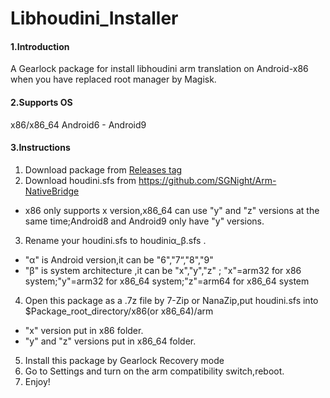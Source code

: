 # Libhoudini_Installer

#### 1.Introduction
A Gearlock package for install libhoudini arm translation on Android-x86 when you have replaced root manager by Magisk.

#### 2.Supports OS
x86/x86_64 Android6 - Android9

#### 3.Instructions

1.  Download package from [Releases tag](https://github.com/natsumerinchan/Libhoudini_Installer/releases)
2.  Download houdini.sfs from https://github.com/SGNight/Arm-NativeBridge

- x86 only supports x version,x86_64 can use "y" and "z" versions at the same time;Android8 and Android9 only have "y" versions.

3.  Rename your houdini.sfs to houdiniα_β.sfs .

- "α" is Android version,it can be "6","7“,"8","9"
- "β" is system architecture ,it can be "x","y","z" ; "x"=arm32 for x86 system;"y"=arm32 for x86_64 system;"z"=arm64 for x86_64 system

4.  Open this package as a .7z file by 7-Zip or NanaZip,put houdini.sfs into $Package_root_directory/x86(or x86_64)/arm

- "x" version put in x86 folder.
- "y" and "z" versions put in x86_64 folder.

5.  Install this package by Gearlock Recovery mode
6.  Go to Settings and turn on the arm compatibility switch,reboot.
7.  Enjoy!


